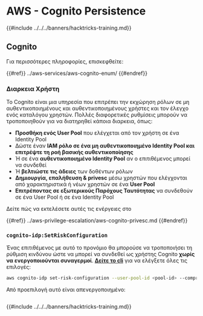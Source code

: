 # AWS - Cognito Persistence

{{#include ../../../banners/hacktricks-training.md}}

## Cognito

Για περισσότερες πληροφορίες, επισκεφθείτε:

{{#ref}}
../aws-services/aws-cognito-enum/
{{#endref}}

### Διαρκεια Χρήστη

Το Cognito είναι μια υπηρεσία που επιτρέπει την εκχώρηση ρόλων σε μη αυθεντικοποιημένους και αυθεντικοποιημένους χρήστες και τον έλεγχο ενός καταλόγου χρηστών. Πολλές διαφορετικές ρυθμίσεις μπορούν να τροποποιηθούν για να διατηρηθεί κάποια διαρκεια, όπως:

- **Προσθήκη ενός User Pool** που ελέγχεται από τον χρήστη σε ένα Identity Pool
- Δώστε έναν **IAM ρόλο σε ένα μη αυθεντικοποιημένο Identity Pool και επιτρέψτε τη ροή βασικής αυθεντικοποίησης**
- Ή σε ένα **αυθεντικοποιημένο Identity Pool** αν ο επιτιθέμενος μπορεί να συνδεθεί
- Ή **βελτιώστε τις άδειες** των δοθέντων ρόλων
- **Δημιουργία, επαλήθευση & privesc** μέσω χρηστών που ελέγχονται από χαρακτηριστικά ή νέων χρηστών σε ένα **User Pool**
- **Επιτρέποντας σε εξωτερικούς Παρόχους Ταυτότητας** να συνδεθούν σε ένα User Pool ή σε ένα Identity Pool

Δείτε πώς να εκτελέσετε αυτές τις ενέργειες στο

{{#ref}}
../aws-privilege-escalation/aws-cognito-privesc.md
{{#endref}}

### `cognito-idp:SetRiskConfiguration`

Ένας επιτιθέμενος με αυτό το προνόμιο θα μπορούσε να τροποποιήσει τη ρύθμιση κινδύνου ώστε να μπορεί να συνδεθεί ως χρήστης Cognito **χωρίς να ενεργοποιούνται συναγερμοί**. [**Δείτε το cli**](https://docs.aws.amazon.com/cli/latest/reference/cognito-idp/set-risk-configuration.html) για να ελέγξετε όλες τις επιλογές:
```bash
aws cognito-idp set-risk-configuration --user-pool-id <pool-id> --compromised-credentials-risk-configuration EventFilter=SIGN_UP,Actions={EventAction=NO_ACTION}
```
Από προεπιλογή αυτό είναι απενεργοποιημένο:

<figure><img src="https://lh6.googleusercontent.com/EOiM0EVuEgZDfW3rOJHLQjd09-KmvraCMssjZYpY9sVha6NcxwUjStrLbZxAT3D3j9y08kd5oobvW8a2fLUVROyhkHaB1OPhd7X6gJW3AEQtlZM62q41uYJjTY1EJ0iQg6Orr1O7yZ798EpIJ87og4Tbzw=s2048" alt=""><figcaption></figcaption></figure>

{{#include ../../../banners/hacktricks-training.md}}

